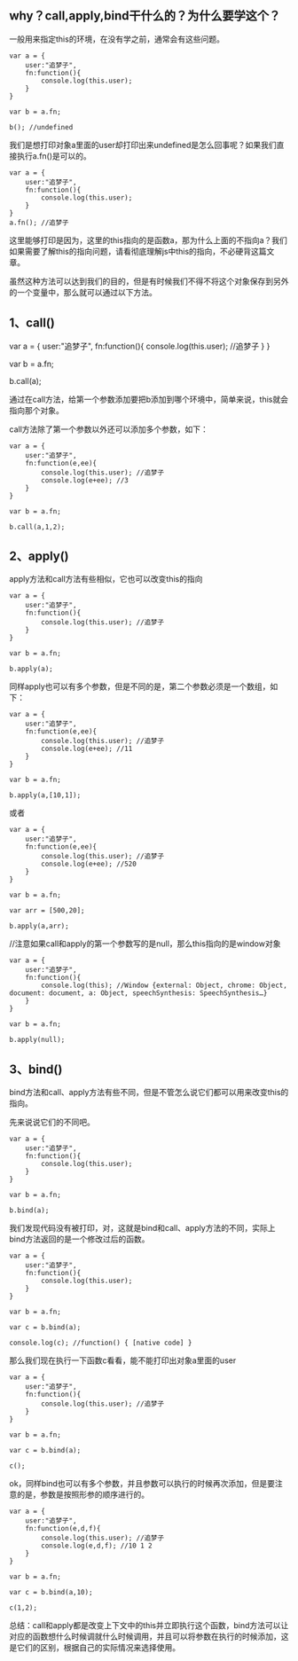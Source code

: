 ## why？call,apply,bind干什么的？为什么要学这个？

一般用来指定this的环境，在没有学之前，通常会有这些问题。

    var a = {
        user:"追梦子",
        fn:function(){
            console.log(this.user);
        }
    }
    
    var b = a.fn;
    
    b(); //undefined

我们是想打印对象a里面的user却打印出来undefined是怎么回事呢？如果我们直接执行a.fn()是可以的。

    var a = {
        user:"追梦子",
        fn:function(){
            console.log(this.user);
        }
    }
    a.fn(); //追梦子

这里能够打印是因为，这里的this指向的是函数a，那为什么上面的不指向a？我们如果需要了解this的指向问题，请看彻底理解js中this的指向，不必硬背这篇文章。

虽然这种方法可以达到我们的目的，但是有时候我们不得不将这个对象保存到另外的一个变量中，那么就可以通过以下方法。

## 1、call()

var a = {
    user:"追梦子",
    fn:function(){
        console.log(this.user); //追梦子
    }
}

var b = a.fn;

b.call(a);

通过在call方法，给第一个参数添加要把b添加到哪个环境中，简单来说，this就会指向那个对象。

call方法除了第一个参数以外还可以添加多个参数，如下：

    var a = {
        user:"追梦子",
        fn:function(e,ee){
            console.log(this.user); //追梦子
            console.log(e+ee); //3
        }
    }
    
    var b = a.fn;
    
    b.call(a,1,2);
    
## 2、apply()

apply方法和call方法有些相似，它也可以改变this的指向

    var a = {
        user:"追梦子",
        fn:function(){
            console.log(this.user); //追梦子
        }
    }
    
    var b = a.fn;
    
    b.apply(a);

同样apply也可以有多个参数，但是不同的是，第二个参数必须是一个数组，如下：

    var a = {
        user:"追梦子",
        fn:function(e,ee){
            console.log(this.user); //追梦子
            console.log(e+ee); //11
        }
    }
    
    var b = a.fn;
    
    b.apply(a,[10,1]);

或者

    var a = {
        user:"追梦子",
        fn:function(e,ee){
            console.log(this.user); //追梦子
            console.log(e+ee); //520
        }
    }

    var b = a.fn;

    var arr = [500,20];

    b.apply(a,arr);

//注意如果call和apply的第一个参数写的是null，那么this指向的是window对象

    var a = {
        user:"追梦子",
        fn:function(){
            console.log(this); //Window {external: Object, chrome: Object, document: document, a: Object, speechSynthesis: SpeechSynthesis…}
        }
    }
    
    var b = a.fn;
    
    b.apply(null);
    

## 3、bind()

bind方法和call、apply方法有些不同，但是不管怎么说它们都可以用来改变this的指向。

先来说说它们的不同吧。

    var a = {
        user:"追梦子",
        fn:function(){
            console.log(this.user);
        }
    }
    
    var b = a.fn;
    
    b.bind(a);

我们发现代码没有被打印，对，这就是bind和call、apply方法的不同，实际上bind方法返回的是一个修改过后的函数。

    var a = {
        user:"追梦子",
        fn:function(){
            console.log(this.user);
        }
    }
    
    var b = a.fn;
    
    var c = b.bind(a);
    
    console.log(c); //function() { [native code] }

那么我们现在执行一下函数c看看，能不能打印出对象a里面的user

    var a = {
        user:"追梦子",
        fn:function(){
            console.log(this.user); //追梦子
        }
    }
    
    var b = a.fn;
    
    var c = b.bind(a);
    
    c();

ok，同样bind也可以有多个参数，并且参数可以执行的时候再次添加，但是要注意的是，参数是按照形参的顺序进行的。

    var a = {
        user:"追梦子",
        fn:function(e,d,f){
            console.log(this.user); //追梦子
            console.log(e,d,f); //10 1 2
        }
    }
    
    var b = a.fn;
    
    var c = b.bind(a,10);
    
    c(1,2);

总结：call和apply都是改变上下文中的this并立即执行这个函数，bind方法可以让对应的函数想什么时候调就什么时候调用，并且可以将参数在执行的时候添加，这是它们的区别，根据自己的实际情况来选择使用。
